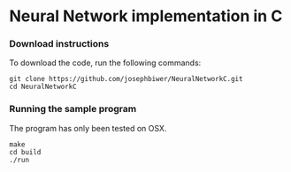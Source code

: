 # Neural Network implementation in C

### Download instructions
To download the code, run the following commands:
```
git clone https://github.com/josephbiwer/NeuralNetworkC.git
cd NeuralNetworkC
```

### Running the sample program
The program has only been tested on OSX.
```
make
cd build
./run
```

